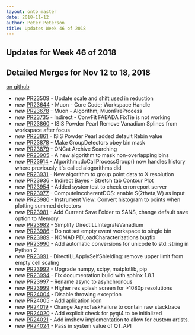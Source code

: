 ```yaml
---
layout: onto_master
date: 2018-11-12
author: Peter Peterson
title: Updates Week 46 of 2018
---
```

Updates for Week 46 of 2018
---------------------------

Detailed Merges for Nov 12 to 18, 2018
--------------------------------------
[on github](https://github.com/mantidproject/mantid/pulls?q=is%3Apr+merged%3A2018-11-13..2018-11-18)

* *new* [PR23509](https://github.com/mantidproject/mantid/pull/23509) - Update scale and shift used in reduction
* *new* [PR23644](https://github.com/mantidproject/mantid/pull/23644) - Muon - Core Code; Workspace Handle
* *new* [PR23678](https://github.com/mantidproject/mantid/pull/23678) - Muon - Algorithm; MuonPreProcess
* *new* [PR23735](https://github.com/mantidproject/mantid/pull/23735) - Indirect - ConvFit FABADA FixTie is not working
* *new* [PR23860](https://github.com/mantidproject/mantid/pull/23860) - ISIS Powder Pearl Remove Vanadium Splines from workspace after focus
* *new* [PR23861](https://github.com/mantidproject/mantid/pull/23861) - ISIS Powder Pearl added default Rebin value
* *new* [PR23878](https://github.com/mantidproject/mantid/pull/23878) - Make GroupDetectors obey bin mask
* *new* [PR23879](https://github.com/mantidproject/mantid/pull/23879) - ONCat Archive Searching
* *new* [PR23905](https://github.com/mantidproject/mantid/pull/23905) - A new algorithm to mask non-overlapping bins
* *new* [PR23914](https://github.com/mantidproject/mantid/pull/23914) - Algorithm::doCallProcessGroup() now handles history where previously it's called alogorithms did
* *new* [PR23931](https://github.com/mantidproject/mantid/pull/23931) - New algorithm to group point data to X resolution
* *new* [PR23936](https://github.com/mantidproject/mantid/pull/23936) - Indirect Bayes - Stretch tab Contour Plot
* *new* [PR23954](https://github.com/mantidproject/mantid/pull/23954) - Added systemtest to check errorreport server
* *new* [PR23977](https://github.com/mantidproject/mantid/pull/23977) - ComputeIncoherentDOS: enable S(2theta,W) as input
* *new* [PR23980](https://github.com/mantidproject/mantid/pull/23980) - Instrument View: Convert histogram to points when plotting summed detectors
* *new* [PR23981](https://github.com/mantidproject/mantid/pull/23981) - Add Current Save Folder to SANS, change default save option to Memory
* *new* [PR23982](https://github.com/mantidproject/mantid/pull/23982) - Simplify DirectILLIntegrateVanadium
* *new* [PR23986](https://github.com/mantidproject/mantid/pull/23986) - Do not set empty event workspace to single bin
* *new* [PR23989](https://github.com/mantidproject/mantid/pull/23989) - NOMAD PDLoadCharacterizations bugfix
* *new* [PR23990](https://github.com/mantidproject/mantid/pull/23990) - Add automatic conversions for unicode to std::string in Python 2
* *new* [PR23991](https://github.com/mantidproject/mantid/pull/23991) - DirectILLApplySelfShielding: remove upper limit from empty cell scaling
* *new* [PR23992](https://github.com/mantidproject/mantid/pull/23992) - Upgrade numpy, scipy, matplotlib, pip
* *new* [PR23994](https://github.com/mantidproject/mantid/pull/23994) - Fix documentation build with sphinx 1.8.1
* *new* [PR23997](https://github.com/mantidproject/mantid/pull/23997) - Rename async to asynchronous
* *new* [PR23999](https://github.com/mantidproject/mantid/pull/23999) - Higher res splash screen for >1080p resolutions
* *new* [PR24004](https://github.com/mantidproject/mantid/pull/24004) - Disable throwing exception
* *new* [PR24005](https://github.com/mantidproject/mantid/pull/24005) - Add aplication icon
* *new* [PR24019](https://github.com/mantidproject/mantid/pull/24019) - Change AsyncTaskFailure to contain raw stacktrace
* *new* [PR24020](https://github.com/mantidproject/mantid/pull/24020) - Add explicit check for pyqt4 to be initialized
* *new* [PR24021](https://github.com/mantidproject/mantid/pull/24021) - Add imshow implementation to allow for custom artists.
* *new* [PR24024](https://github.com/mantidproject/mantid/pull/24024) - Pass in system value of QT_API
